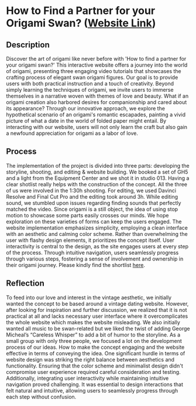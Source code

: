 # How to Find a Partner for your Origami Swan? ([Website Link](https://jheel2006.github.io/Communications-Lab/VideoProject/))

## Description
Discover the art of origami like never before with 'How to find a partner for your origami swan?' This interactive website offers a journey into the world of origami, presenting three engaging video tutorials that showcases the crafting process of elegant swan origami figures. 
Our goal is to provide users with both practical instruction and a touch of creativity. Beyond simply learning the techniques of origami, we invite users to immerse themselves in a narrative woven with themes of love and beauty. What if an origami creation also harbored desires for companionship and cared about its appearance? Through our innovative approach, we explore the hypothetical scenario of an origami's romantic escapades, painting a vivid picture of what a date in the world of folded paper might entail. 
By interacting with our website, users will not only learn the craft but also gain a newfound appreciation for origami as a labor of love.

## Process
The implementation of the project is divided into three parts: developing the storyline, shooting, and editing & website building.
We booked a set of GH5 and a light from the Equipment Center and we shot it in studio 013. Having a clear shotlist really helps with the construction of the concept. All the three of us were involved in the 1:30h shooting. For editing, we used Davinci Resolve and Final Cut Pro and the editing took around 3h. While editing sound, we stumbled upon issues regarding finding sounds that perfectly matched the video. 
Since origami is a still object, the idea of using stop motion to showcase some parts easily crosses our minds. We hope exploration on these varieties of forms can keep the users engaged. 
The website implementation emphasizes simplicity, employing a clean interface with an aesthetic and calming color scheme. Rather than overwhelming the user with flashy design elements, it prioritizes the concept itself. User interactivity is central to the design, as the site engages users at every step of the process. Through intuitive navigation, users seamlessly progress through various steps, fostering a sense of involvement and ownership in their origami journey. 
Please kindly find the shortlist [here](https://docs.google.com/spreadsheets/d/1nvPnu6HtUzmhC-MbF3pXd5XS_QaebxFV97H_PQaoryQ/edit?usp=sharing).

## Reflection
To feed into our love and interest in the vintage aesthetic, we initially wanted the concept to be based around a vintage dating website. However, after looking for inspiration and further discussion, we realized that it is not practical at all and lacks necessary user interface where it overcomplicates the whole website which makes the website misleading. We also initially wanted all music to be swan-related but we liked the twist of adding George Micheal’s “Careless Whisper” to add a bit of humor to the storyline. As a small group with only three people, we focused a lot on the development process of our ideas. How to make the concept engaging and the website effective in terms of conveying the idea. One significant hurdle in terms of website design was striking the right balance between aesthetics and functionality. Ensuring that the color scheme and minimalist design didn't compromise user experience required careful consideration and testing. Additionally, integrating user interactivity while maintaining intuitive navigation proved challenging. It was essential to design interactions that felt natural and intuitive, allowing users to seamlessly progress through each step without confusion.
